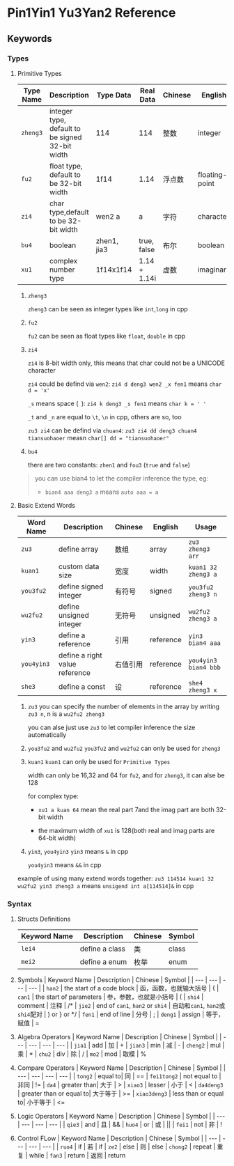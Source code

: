 # Pin1Yin1 Yu3Yan2 Reference

## Keywords

### Types

1. Primitive Types

    | Type Name | Description | Type Data | Real Data | Chinese | English | 
    | ----- | ----- | ----- | ----- | ----- | ----- |
    | `zheng3` | integer type, default to be signed 32-bit width | 114 | 114 | 整数 | integer |
    | `fu2` |  float type, default to be 32-bit width | 1f14 | 1.14 | 浮点数 | floating-point |
    | `zi4` | char type,default to be 32-bit width | wen2 a | a | 字符 | character |
    | `bu4` | boolean | zhen1, jia3 | true, false | 布尔 | boolean |
    | `xu1` | complex number type | 1f14x1f14 | 1.14 + 1.14i | 虚数 | imaginary |

    1. `zheng3`

        `zheng3` can be seen as integer types like `int`,`long` in cpp

    2. `fu2`

        `fu2` can be seen as float types like `float`, `double` in cpp

    3. `zi4`

        `zi4` is 8-bit width only, this means that char could not be a UNICODE character

        `zi4` could be defind via `wen2`:  `zi4 d deng3 wen2 _x fen1` means `char d = 'x'`

        `_s` means space (` `): `zi4 k deng3 _s fen1` means `char k = ' '`

        `_t` and `_n` are equal to `\t`, `\n` in cpp, others are so, too

        `zu3 zi4` can be defind via `chuan4`: `zu3 zi4 dd deng3 chuan4 tiansuohaoer` measn `char[] dd = "tiansuohaoer"`
    
    4. `bu4`

        there are two constants: `zhen1` and `fou3` (`true` and `false`)

    > you can use bian4 to let the compiler inference the type, eg:
    > 
    > * `bian4 aaa deng3 a` means `auto aaa = a`

2. Basic Extend Words

    | Word Name | Description | Chinese | English | Usage |
    | ----- | ----- | ----- | ----- | ----- |
    | `zu3` | define array |  数组 | array | `zu3 zheng3 arr`
    | `kuan1` | custom data size | 宽度 | width | `kuan1 32 zheng3 a`
    | `you3fu2` | define signed integer | 有符号 | signed | `you3fu2 zheng3 n`
    | `wu2fu2` | define unsigned integer | 无符号 | unsigned |`wu2fu2 zheng3 a`
    | `yin3` | define a reference  | 引用 | reference | `yin3 bian4 aaa`
    | `you4yin3` | define a right value reference  | 右值引用 | reference | `you4yin3 bian4 bbb`
    | `she3` | define a const | 设 | reference | `she4 zheng3 x`
    
    1. `zu3`
        you can specify the number of elements in the array by writing `zu3 n`, n is a `wu2fu2 zheng3`
         
        you can alse just use `zu3` to let compiler inference the size automatically
 
    2. `you3fu2` and `wu2fu2`
        `you3fu2` and `wu2fu2` can only be used for `zheng3`

    3. `kuan1`
        `kuan1` can only be used for `Primitive Types`
         
        width can only be 16,32 and 64 for `fu2`, and for     `zheng3`, it can alse be 128
        
        for complex type:
        * `xu1 a kuan 64` mean the real part 7and the imag part   are both 32-bit width
         
        * the maximum width of `xu1` is 128(both real and imag parts are 64-bit width)
    
    4. `yin3`, `you4yin3`
        `yin3` means `&` in cpp

        `you4yin3` means `&&` in cpp

    example of using many extend words together: `zu3 114514 kuan1 32 wu2fu2 yin3 zheng3 a` means `unsigend int a[114514]&` in cpp
    
### Syntax

1. Structs Definitions

    | Keyword Name | Description | Chinese | Symbol |
    | --- | --- | --- | --- |
    | `lei4` | define a class| 类  | class 
    | `mei2` | define a enum | 枚举 | enum

2. Symbols
    | Keyword Name | Description | Chinese | Symbol |
    | --- | --- | --- | --- |
    | `han2` | the start of a code block | 函，函数，也就输大括号 | {
    | `can1` | the start of parameters | 参，参数，也就是小括号 | (
    | `shi4` | comment | 注释 | /*
    | `jie2` | end of `can1`, `han2` or `shi4` | 自动和`can1`, `han2`或`shi4`配对 |   ) or } or */
    | `fen1` | end of line | 分号 | ;
    | `deng1` | assign | 等于，赋值 | =

3. Algebra Operators
    | Keyword Name | Description | Chinese | Symbol |
    | --- | --- | --- | --- |
    | `jia1` | add | 加 | +
    | `jian3` | min | 减 | -
    | `cheng2` | mul | 乘 | *
    | `chu2` | div | 除 | /
    | `mo2` | mod | 取模 | %

4. Compare Operators
    | Keyword Name | Description | Chinese | Symbol |
    | --- | --- | --- | --- |
    | `tong2` | equal to| 同 | ==
    | `fei1tong2` | not equal to | 非同 | !=
    | `da4` | greater than| 大于 | >
    | `xiao3` | lesser | 小于 | <
    | `da4deng3` | greater than or equal to| 大于等于 | >=
    | `xiao3deng3` | less than or equal to| 小于等于 | <=

5. Logic Operators
    | Keyword Name | Description | Chinese | Symbol |
    | --- | --- | --- | --- |
    | `qie3` | and | 且 | &&
    | `huo4` | or | 或 | \|\|
    | `fei1` | not | 非 | !


6. Control FLow
    | Keyword Name | Description | Chinese | Symbol |
    | --- | --- | --- | --- |
    | `ruo4` | if | 若 | if
    | `ze2` | else | 则 | else
    | `chong2` | repeat | 重复 | while
    | `fan3` | return | 返回 | return